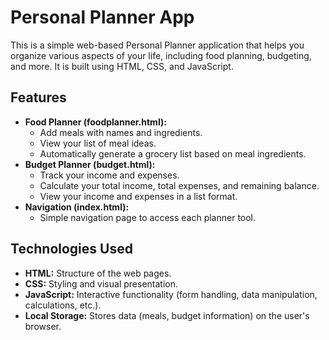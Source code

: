 # Personal Planner App

This is a simple web-based Personal Planner application that helps you organize various aspects of your life, including food planning, budgeting, and more. It is built using HTML, CSS, and JavaScript.

## Features

- **Food Planner (foodplanner.html):**
    - Add meals with names and ingredients.
    - View your list of meal ideas.
    - Automatically generate a grocery list based on meal ingredients.
- **Budget Planner (budget.html):**
    - Track your income and expenses.
    - Calculate your total income, total expenses, and remaining balance.
    - View your income and expenses in a list format.
- **Navigation (index.html):**
    - Simple navigation page to access each planner tool.


## Technologies Used

- **HTML:** Structure of the web pages.
- **CSS:** Styling and visual presentation.
- **JavaScript:** Interactive functionality (form handling, data manipulation, calculations, etc.).
- **Local Storage:** Stores data (meals, budget information) on the user's browser.


